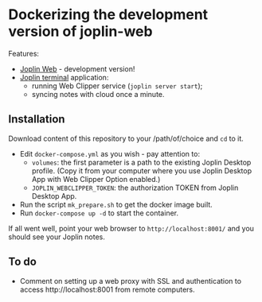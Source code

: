 # Dockerizing the development version of joplin-web

Features:
* [Joplin Web](https://github.com/foxmask/joplin-web) - development version!
* [Joplin terminal](https://github.com/laurent22/joplin) application:
  * running Web Clipper service (`joplin server start`);
  * syncing notes with cloud once a minute.

## Installation

Download content of this repository to your /path/of/choice and `cd` to it.

* Edit `docker-compose.yml` as you wish - pay
attention to:
  * `volumes`: the first parameter is a path to the existing Joplin Desktop profile. (Copy it from your computer where you use Joplin Desktop App with Web Clipper Option enabled.)
  * `JOPLIN_WEBCLIPPER_TOKEN`: the authorization TOKEN from Joplin Desktop App.
* Run the script `mk_prepare.sh` to get the docker image built.
* Run `docker-compose up -d` to start the container.

If all went well, point your web browser to `http://localhost:8001/` and you should see your Joplin notes.

## To do

* Comment on setting up a web proxy with SSL and authentication to access http://localhost:8001 from remote computers.
